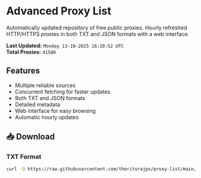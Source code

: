 # Advanced Proxy List

Automatically updated repository of free public proxies. Hourly refreshed HTTP/HTTPS proxies in both TXT and JSON formats with a web interface.

**Last Updated:** `Monday 13-10-2025 16:10:52 UTC`  
**Total Proxies:** `41580`

## Features
- Multiple reliable sources
- Concurrent fetching for faster updates
- Both TXT and JSON formats
- Detailed metadata
- Web interface for easy browsing
- Automatic hourly updates

## 📥 Download

### TXT Format
```bash
curl -O https://raw.githubusercontent.com/theriturajps/proxy-list/main/proxies.txt